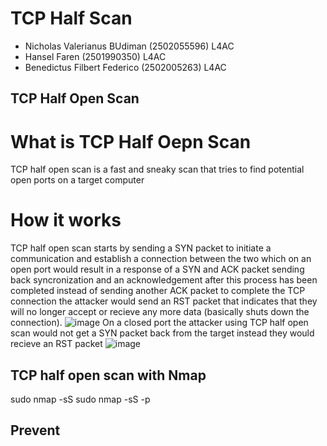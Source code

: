 # TCP Half Scan
* Nicholas Valerianus BUdiman (2502055596) L4AC
* Hansel Faren (2501990350) L4AC
* Benedictus Filbert Federico (2502005263) L4AC

## TCP Half Open Scan 
# What is TCP Half Oepn Scan
TCP half open scan is a fast and sneaky scan that tries to find potential open ports on a target computer
# How it works
TCP half open scan starts by sending a SYN packet to initiate a communication and establish a connection between the two which on an open port would result in a response of a SYN and ACK packet sending back syncronization and an acknowledgement after this process has been completed instead of sending another ACK packet to complete the TCP connection the attacker would send an RST packet that indicates that they will no longer accept or recieve any more data (basically shuts down the connection). 
![image](https://github.com/HikariNoRyu/Eth_Scan/assets/88818748/f6b0bfd6-ff05-45b5-9206-1bf4408c08b2)
On a closed port the attacker using TCP half open scan would not get a SYN packet back from the target instead they would recieve an RST packet 
![image](https://github.com/HikariNoRyu/Eth_Scan/assets/88818748/db673876-5f75-4a1d-bef6-7cf6a8703d65)

## TCP half open scan with Nmap
sudo nmap -sS <target>
sudo nmap -sS -p <port> <targetIP>
  
## Prevent 


